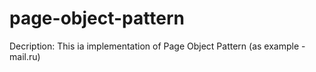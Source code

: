 # page-object-pattern
Decription: This ia implementation of Page Object Pattern (as example - mail.ru)

